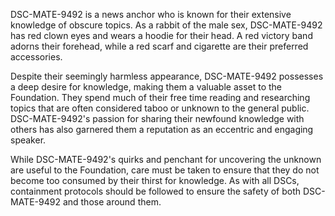 DSC-MATE-9492 is a news anchor who is known for their extensive knowledge of obscure topics. As a rabbit of the male sex, DSC-MATE-9492 has red clown eyes and wears a hoodie for their head. A red victory band adorns their forehead, while a red scarf and cigarette are their preferred accessories.

Despite their seemingly harmless appearance, DSC-MATE-9492 possesses a deep desire for knowledge, making them a valuable asset to the Foundation. They spend much of their free time reading and researching topics that are often considered taboo or unknown to the general public. DSC-MATE-9492's passion for sharing their newfound knowledge with others has also garnered them a reputation as an eccentric and engaging speaker.

While DSC-MATE-9492's quirks and penchant for uncovering the unknown are useful to the Foundation, care must be taken to ensure that they do not become too consumed by their thirst for knowledge. As with all DSCs, containment protocols should be followed to ensure the safety of both DSC-MATE-9492 and those around them.